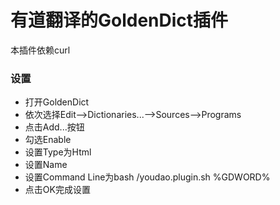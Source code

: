 # 有道翻译的GoldenDict插件
本插件依赖curl
### 设置
- 打开GoldenDict
- 依次选择Edit-->Dictionaries...-->Sources-->Programs
- 点击Add...按钮
- 勾选Enable
- 设置Type为Html
- 设置Name
- 设置Command Line为bash <path>/youdao.plugin.sh %GDWORD%
- 点击OK完成设置
